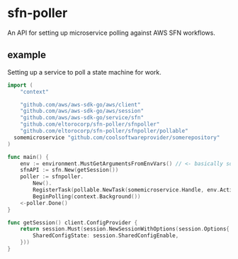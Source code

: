 # sfn-poller
An API for setting up microservice polling against AWS SFN workflows.

## example
Setting up a service to poll a state machine for work.

```go
import (
	"context"

	"github.com/aws/aws-sdk-go/aws/client"
	"github.com/aws/aws-sdk-go/aws/session"
	"github.com/aws/aws-sdk-go/service/sfn"
	"github.com/eltorocorp/sfn-poller/sfnpoller"
	"github.com/eltorocorp/sfn-poller/sfnpoller/pollable"
  somemicroservice "github.com/coolsoftwareprovider/somerepository"
)

func main() {
	env := environment.MustGetArgumentsFromEnvVars() // <- basically some method that resolves environment variables into a struct
	sfnAPI := sfn.New(getSession())
	poller := sfnpoller.
		New().
		RegisterTask(pollable.NewTask(somemicroservice.Handle, env.ActivityARN, env.WorkerName, env.Timeout, sfnAPI)).
		BeginPolling(context.Background())
	<-poller.Done()
}

func getSession() client.ConfigProvider {
	return session.Must(session.NewSessionWithOptions(session.Options{
		SharedConfigState: session.SharedConfigEnable,
	}))
}

```
